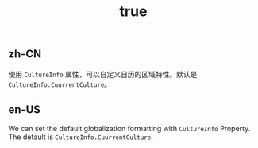 ﻿---
order: 13
title:
  zh-CN: 国际化
  en-US: Globalization
---

## zh-CN

使用 `CultureInfo` 属性，可以自定义日历的区域特性。默认是 `CultureInfo.CuurrentCulture`。

## en-US

We can set the default globalization formatting with `CultureInfo` Property. The default is `CultureInfo.CuurrentCulture`.
